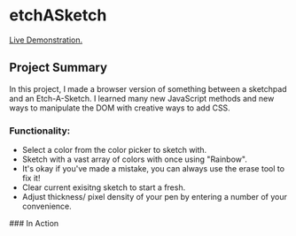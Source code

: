 # etchASketch

<a href="https://aaronsww.github.io/etchASketch">Live Demonstration.</a>

## Project Summary

In this project, I made a browser version of something between a sketchpad and an Etch-A-Sketch. I learned many new JavaScript methods and new ways to manipulate the DOM with creative ways to add CSS.

### Functionality:

<ul>
    <li>Select a color from the color picker to sketch with.</li>
    <li>Sketch with a vast array of colors with once using "Rainbow".</li>
    <li>It's okay if you've made a mistake, you can always use the erase tool to fix it!</li>
    <li>Clear current exisitng sketch to start a fresh.</li>
    <li>Adjust thickness/ pixel density of your pen by entering a number of your convenience.</li>
</ul>
### In Action

